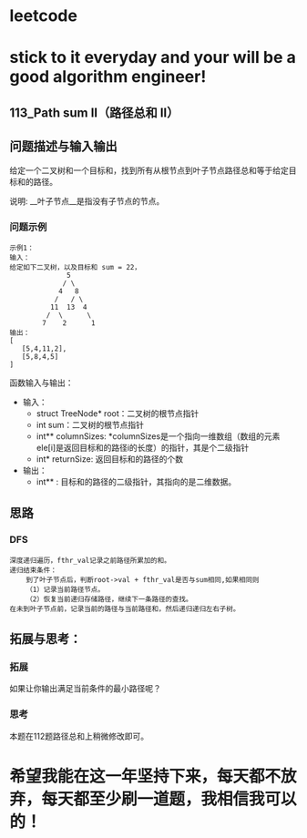 # leetcode
# stick to it everyday and your will be a good algorithm engineer!
## 113_Path sum II（路径总和 II）
## 问题描述与输入输出
给定一个二叉树和一个目标和，找到所有从根节点到叶子节点路径总和等于给定目标和的路径。

说明: __叶子节点__是指没有子节点的节点。
### 问题示例

	示例1：
	输入：
	给定如下二叉树，以及目标和 sum = 22，
	              5
				 / \
				4   8
			   /   / \
			  11  13  4
			 /  \      \
			7    2      1
	输出：
	[
	   [5,4,11,2],
	   [5,8,4,5]
	]


函数输入与输出：
* 输入：
	* struct TreeNode* root：二叉树的根节点指针
	* int sum：二叉树的根节点指针
	* int** columnSizes: *columnSizes是一个指向一维数组（数组的元素ele[i]是返回目标和的路径i的长度）的指针，其是个二级指针
	* int* returnSize: 返回目标和的路径的个数
* 输出：
	* int** : 目标和的路径的二级指针，其指向的是二维数据。

## 思路			
### DFS

	深度递归遍历，fthr_val记录之前路径所累加的和。
	递归结束条件：
		到了叶子节点后，判断root->val + fthr_val是否与sum相同,如果相同则
		（1）记录当前路径节点。
		（2）恢复当前递归存储路径，继续下一条路径的查找。
	在未到叶子节点前，记录当前的路径与当前路径和，然后递归递归左右子树。
				 				 	
## 拓展与思考：
### 拓展
如果让你输出满足当前条件的最小路径呢？
### 思考
本题在112题路径总和上稍微修改即可。
	  
# 希望我能在这一年坚持下来，每天都不放弃，每天都至少刷一道题，我相信我可以的！
